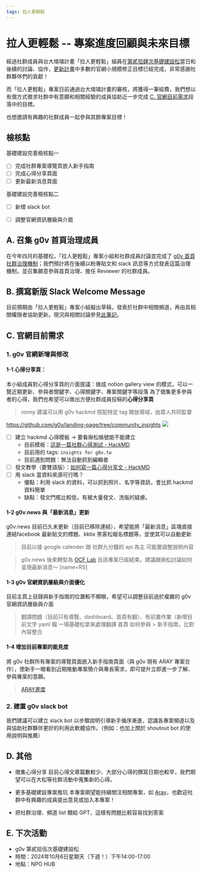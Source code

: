 ```yaml
---
tags: 拉人更輕鬆
---
```


# 拉人更輕鬆 -- 專案進度回顧與未來目標

經過社群成員與台大堉璘計畫「拉人更輕鬆」組員在[第貳拾肆次基礎建設松](https://g0v-jothon.kktix.cc/events/infrath24n)當日和後續的討論、協作，[更新計畫](https://hackmd.io/t97cH7tFQPyUCgwmfCsFiw)中多數的官網小規模修正目標已經完成，非常感謝社群夥伴們的貢獻！

而「拉人更輕鬆」專案日前通過台大堉璘計畫的審核，將獲得一筆經費，我們想以有償方式徵求社群中有意願和相關經驗的成員協助近一步完成 [C. 官網目前需求](https://g0v.hackmd.io/mZ-LeFr1QJ6CuO6R3eeHnw?view#g0v-%E9%A6%96%E9%A0%81%E7%A4%BE%E7%BE%A4%E6%B2%BB%E7%90%86%E6%A9%9F%E5%88%B6)段落中的目標。

也想邀請有興趣的社群成員一起參與其餘專案目標！

## 檢核點

基礎建設完善檢核點一
- [ ] 完成社群專案導覽頁嵌入新手指南
- [ ] 完成心得分享頁面
- [ ] 更新最新消息頁面

基礎建設完善檢核點二
- [ ] 新增 slack bot
- [ ] 調整官網資訊層級與介面


## A. 召集 g0v 首頁治理成員
在今年四月的基礎松，「拉人更輕鬆」專案小組和社群成員討論並完成了 [g0v 首頁社群治理機制](https://g0v.hackmd.io/mZ-LeFr1QJ6CuO6R3eeHnw?view#g0v-%E9%A6%96%E9%A0%81%E7%A4%BE%E7%BE%A4%E6%B2%BB%E7%90%86%E6%A9%9F%E5%88%B6)；我們預計將在後續以粉專貼文和 slack 訊息等方式發表這篇治理機制，並召集願意參與首頁治理、擔任 Reviewer 的社群成員。

## B. 撰寫新版 Slack Welcome Message
目前預期由「拉人更輕鬆」專案小組擬出草稿，發表於社群中相關頻道，再由具相關權限者協助更新。現況與相關討論參見[此筆記](https://g0v.hackmd.io/@jothon/S1pZe539_)。

## C. 官網目前需求
### 1. g0v 官網新增與修改
#### 1-1 心得分享頁：
本小組成員對心得分享頁的介面提議：做成 notion gallery view 的模式，可以一覽近期更新、參與者關鍵字、心得關鍵字、專案關鍵字等段落
為了徵集更多參與者的心得，我們也希望可以做出方便社群成員投稿的**心得分享頁**
> ronny 建議可以用 g0v hackmd 搭配特定 tag
> 開放場域，由眾人共同監督

https://github.com/g0v/landing-page/tree/community_insights
![](https://s3-ap-northeast-1.amazonaws.com/g0v-hackmd-images/uploads/upload_4cf5c3c118fe8f4833cd1e2dc64ce720.png)


- [ ] 建立 hackmd 心得模板 -> 要看揪松帳號能不能建立
    - 目前模板：[這是一篇社群心得測試 - HackMD](https://g0v.hackmd.io/JVeeNYF3TN6_Jz9XXscbVA)
    - 目前用的 tags: `insights for g0v.tw`
    - 目前遇到問題：無法自動抓到編輯者
- [ ] 發文教學（要雙語版）：[如何寫一篇心得分享文 - HackMD](https://g0v.hackmd.io/YUhZ_ApjRX6-AtqC6M1qvw)
- [ ] 用 slack 當資料來源可行嗎？
    - 優點：利用 slack 的資料，可以抓到照片、名字等資訊，會比抓 hackmd 資料簡單
    - 缺點：發文門檻比較低，有被大量發文、洗版的疑慮。

#### 1-2 g0v.news 與「最新消息」更新
g0v.news 目前已久未更新（目前已移除連結），希望能將「最新消息」區塊直接連結facebook 最新貼文的標題、kktix 黑客松報名標題等，並使其可以自動更新
> 目前以接 google calender 跟 社群九分鐘的 api 為主
> 可能要調整說明內容

> g0v.news 後來轉型為 [OCF Lab](https://lab.ocf.tw/2022/04/20/closestatement/) 且該專案已經結束。建議跟揪松討論如何呈現最新消息～ [name=RS]

#### 1-3 g0v 官網資訊層級與介面優化
目前主頁上目錄與新手指南的位置較不顯眼，希望可以調整目前過於複雜的 g0v 官網資訊層級與介面
> 翻譯問題（目前只有導覽、dashboard、首頁有翻）、有前置作業（新增目前文字 yaml 檔
> 一場基礎松拿來處理翻譯
> 首頁 如何參與 > 新手指南，比對內容整合

#### 1-4 增加目前專案的能見度
將 g0v 社群所有專案的導覽頁面嵌入新手指南頁面（與 g0v 現有 ARAY 專案合作），使新手一眼看到近期推動專案簡介與專長需求，即可提升立即進一步了解、參與專案的意願。
> [ARAY進度](https://hackmd.io/@8s4CF8IIRk2zYKTOm0VyxQ/BkC2aS05R)

### 2. 建置 g0v slack bot 
我們建議可以建立 slack bot 以步驟說明引導新手循序漸進，認識各專案頻道以及與協助社群夥伴更好的利用此軟體協作。（例如：也加上關於 shoutout bot 的使用說明與推薦）

## D. 其他
- 徵集心得分享
目前心得文章篇數較少、大部分心得的撰寫日期也較早，我們期望可以在大松等社群活動中蒐集新的心得。

- 更多基礎建設專案推坑
本專案期望能持續關注相關專案，如 [Aray](https://aray.g0v.tw/)，也歡迎社群中有興趣的成員提出意見或加入本專案！

- 把社群治理、頻道 list 餵給 GPT，這樣有問題比較容易找到答案

## E. 下次活動
- g0v 第貳拾伍次基礎建設松
- 時間：2024年10月6日星期天（下週！）下午14:00-17:00
- 地點：NPO HUB